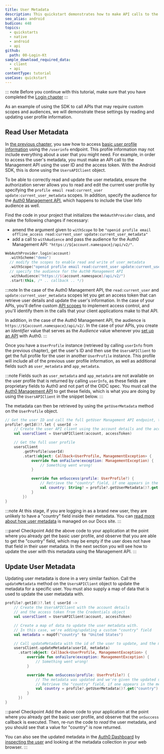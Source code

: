 ```yaml
---
title: User Metadata
description: This quickstart demonstrates how to make API calls to the Auth0 Management API to read and update user metadata.
seo_alias: android
budicon: 448
topics:
  - quickstarts
  - native
  - android
  - api
github:
  path: 00-Login-Kt
sample_download_required_data:
  - client
  - api
contentType: tutorial
useCase: quickstart
---
```


<!-- markdownlint-disable MD002 MD041 -->

::: note
Before you continue with this tutorial, make sure that you have completed the [Login chapter](/quickstart/native/android-vnext/00-login)
:::

As an example of using the SDK to call APIs that may require custom scopes and audiences, we will demonstrate these settings by reading and updating user profile information.

## Read User Metadata

In [the previous chapter](/quickstart/native/android-vnext/00-login#show-user-profile-information), you saw how to access [basic user profile information](https://auth0.com/docs/users/user-profiles) using the `/userinfo` endpoint. This profile information may not include everything about a user that you might need. For example, in order to access the user's metadata, you must make an API call to the Management API using the user ID and the access token. With the Android SDK, this is done using the `UsersAPIClient` object.

To be able to correctly read and update the user metadata, ensure the authorization server allows you to read and edit the current user profile by specifying the `profile email read:current_user update:current_user_metadata` scopes. In addition, specify the audience for the [Auth0 Management API](https://auth0.com/docs/api), which happens to include the User Info audience as well.

Find the code in your project that initializes the `WebAuthProvider` class, and make the following changes if necessary:

* amend the argument given to `withScope` to be `"openid profile email offline_access read:current_user update:current_user_metadata"`
* add a call to `withAudience` and pass the audience for the Auth0 Management API: `"https://${account.namespace}/api/v2/"`.

```kotlin
WebAuthProvider.login(account)
  .withScheme("demo")
  // modify the scopes to enable read and write of user_metadata
  .withScope("openid profile email read:current_user update:current_user_metadata")
  // specify the audience for the Auth0 Management API  
  .withAudience("https://${account.namespace}/api/v2/")
  .start(this, /* .. callback .. */)
```

:::note
In the case of the Auth0 Management API, the `read:current_user` and `update:current_user_metadata` scopes let you get an access token that can retrieve user details and update the user's information. In the case of your APIs, you'll define custom [API scopes](https://auth0.com/docs/scopes/current/api-scopes) to implement access control, and you'll identify them in the calls that your client applications make to that API.

In addition, in the case of the Auth0 Management API, the audience is `https://${account.namespace}/api/v2/`. In the case of your APIs, you create an _Identifier_ value that serves as the _Audience_ value whenever you [set up an API](https://auth0.com/docs/getting-started/set-up-api) with Auth0.
:::

Once you have a `UserProfile` instance (retrieved by calling `userInfo` from the previous chapter), get the user's ID and then use the `UsersAPIClient` to get the full profile for the user in another `UserProfile` instance. This profile will include all of the previous user profile information, as well as additional fields such as `user_metadata` and `app_metadata`.

:::note
Fields such as `user_metadata` and `app_metadata` are not available on the user profile that is returned by calling `userInfo`, as these fields are proprietary fields to Auth0 and not part of the OIDC spec. You must call the [Auth0 Management API](https://auth0.com/docs/users/manage-user-metadata#management-api) to get these fields, which is what you are doing by using the `UsersAPIClient` in the snippet below.
:::

The metadata can then be retrieved by using the `getUserMetadata` method on the `UserProfile` object.

```kotlin
// Get the user ID and call the full getUser Management API endpoint, to retrieve the full profile information
profile?.getId()?.let { userId ->
    // Create the user API client using the account details and the access token from Credentials
    val usersClient = UsersAPIClient(account, accessToken)

    // Get the full user profile
    usersClient
        .getProfile(userId)
        .start(object: Callback<UserProfile, ManagementException> {
            override fun onFailure(exception: ManagementException) {
                // Something went wrong!
            }

            override fun onSuccess(profile: UserProfile?) {
                // Retrieve the "country" field, if one appears in the metadata
                val country: String? = profile?.getUserMetadata()?.get("country")
            }
        })
}
```

:::note
At this stage, if you are logging in as a brand new user, they are unlikely to have a "country" field inside their metadata. You can [read more about how user metadata](https://auth0.com/docs/users/manage-user-metadata) is managed on our Docs site.
:::

:::panel Checkpoint
Add the above code to your application at the point where you already get the basic user profile, and observe that you are able to get the "country" field, which may be empty if the user does not have that field in their user metadata. In the next section you will see how to update the user with this metadata using the Management API.
:::

## Update User Metadata

Updating user metadata is done in a very similar fashion. Call the `updateMetadata` method on the `UsersAPIClient` object to update the metadata for a specific user. You must also supply a map of data that is used to update the user metadata with.

```kotlin
profile?.getId()?.let { userId ->
    // Create the UsersAPIClient with the account details
    // and the access token from the Credentials object
    val usersClient = UsersAPIClient(account, accessToken)

    // Create a map of data to update the user metadata with.
    // In this case, we're adding/updating a custom "country" field
    val metadata = mapOf("country" to "United States")

    // Call updateMetadata with the id of the user to update, and the map of data
    usersClient.updateMetadata(userId, metadata)
      .start(object: Callback<UserProfile, ManagementException> {
          override fun onFailure(exception: ManagementException) {
              // Something went wrong!
          }

          override fun onSuccess(profile: UserProfile?) {
              // The metadata was updated and we're given the updated user profile.
              // Retrieve the "country" field, if one appears in the metadata
              val country = profile?.getUserMetadata()?.get("country") as String? ?: ""
          }
      })
}
```

:::panel Checkpoint
Add the above code to your application at the point where you already get the basic user profile, and observe that the `onSuccess` callback is executed. Then, re-run the code to _read_ the user metadata, and you should see that a value for "country" is now returned.

You can also see the updated metadata in the [Auth0 Dashboard](https://manage.auth0.com) by [inspecting the user](https://auth0.com/docs/users/manage-users-using-the-dashboard) and looking at the metadata collection in your web browser.
:::
